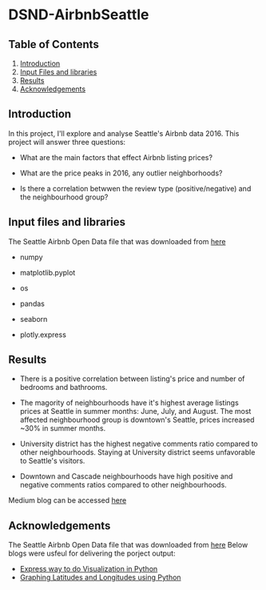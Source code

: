 # DSND-AirbnbSeattle


## Table of Contents
1. [Introduction](#introduction)
2. [Input Files and libraries](#files)
3. [Results](#results)
4. [Acknowledgements](#acknowledgements)


## Introduction <a name="introduction"></a>

In this project, I'll explore and analyse Seattle's Airbnb data 2016. This project will answer three questions:

- What are the main factors that effect Airbnb listing prices?

- What are the price peaks in 2016, any outlier neighborhoods?

- Is there a correlation betwwen the review type (positive/negative) and the neighbourhood group?


## Input files and libraries <a name="files"></a>

The Seattle Airbnb Open Data file that was downloaded from [here](https://www.kaggle.com/airbnb/seattle/data)

- numpy

- matplotlib.pyplot

- os

- pandas

- seaborn

- plotly.express


## Results <a name="results"></a>

- There is a positive correlation between listing's price and number of bedrooms and bathrooms.

- The magority of neighbourhoods have it's highest average listings prices at Seattle in summer months: June, July, and August. The most affected neighbourhood group is downtown's Seattle, prices increased ~30% in summer months. 

- University district has the highest negative comments ratio compared to other neighbourhoods. Staying at University district seems unfavorable to Seattle's visitors.

- Downtown and Cascade neighbourhoods have high positive and negative comments ratios compared to other neighbourhoods.

Medium blog can be accessed [here](https://medium.com/@Maryam9/seattle-airbnb-listings-data-analysis-62c6ad772aa)


## Acknowledgements <a name="acknowledgements"></a>

The Seattle Airbnb Open Data file that was downloaded from [here](https://www.kaggle.com/airbnb/seattle/data)
Below blogs were usfeul for delivering the porject output:
- [Express way to do Visualization in Python](https://medium.com/analytics-vidhya/express-way-to-do-visualization-in-python-b9bc01143553) 
- [Graphing Latitudes and Longitudes using Python](https://medium.com/@ianforrest11/graphing-latitudes-and-longitudes-on-a-map-bf64d5fca391) 

